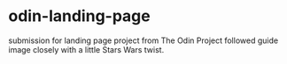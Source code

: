 # odin-landing-page
submission for landing page project from The Odin Project
followed guide image closely with a little Stars Wars
twist.
